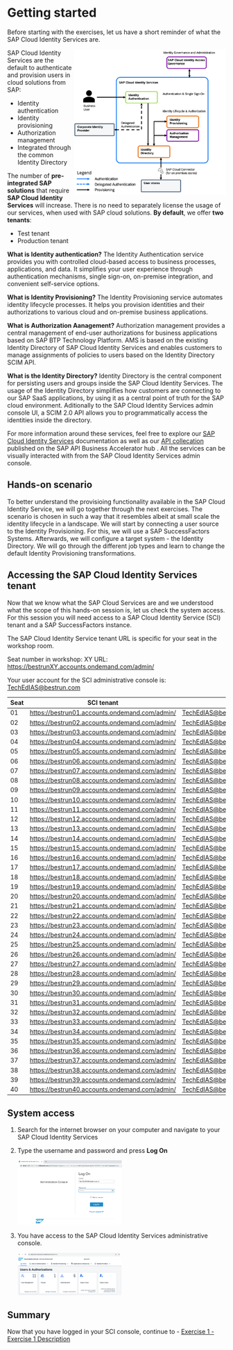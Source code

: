 # Getting started

Before starting with the exercises, let us have a short reminder of what the SAP Cloud Identity Services are. 


   
<img align="right" width="350" src="/exercises/ex0/images/SCI.png" />

SAP Cloud Identity Services are the default to authenticate and provision users in cloud solutions from SAP:
* Identity authentication 
* Identity provisioning 
* Authorization management
* Integrated through the common Identity Directory

The number of **pre-integrated SAP solutions** that require **SAP Cloud Identity Services** will increase.
There is no need to separately license the usage of our services, when used with SAP cloud solutions. 
**By default**, we offer **two tenants**: 
* Test tenant
* Production tenant

**What is Identity authentication?**
The Identity Authentication service provides you with controlled cloud-based access to business processes, applications, and data. It simplifies your user experience through authentication mechanisms, single sign-on, on-premise integration, and convenient self-service options.

**What is Identity Provisioning?**
The Identity Provisioning service automates identity lifecycle processes. It helps you provision identities and their authorizations to various cloud and on-premise business applications.

**What is Authorization Aanagement?** 
Authorization management provides a central management of end-user authorizations for business applications based on SAP BTP Technology Platform. AMS is based on the existing Identity Directory of SAP Cloud Identity Services and enables customers to manage assignments of policies to users based on the Identity Directory SCIM API.

**What is the Identity Directory?**
Identity Directory is the central component for persisting users and groups inside the SAP Cloud Identity Services.
The usage of the Identity Directory simplifies how customers are connecting to our SAP SaaS applications, by using it as a central point of truth for the SAP cloud environment. 
Aditionally to the SAP Cloud Identity Services admin console UI, a SCIM 2.0 API allows you to programmatically access the identities inside the directory.

For more information around these services, feel free to explore our [SAP Cloud Identity Services](www.help.sap.com/sci) documentation as well as our [API collecation](https://api.sap.com/package/SCPIdentityServices/rest) published on the SAP API Business Accelerator hub . All the services can be visually interacted with from the SAP Cloud Identity Services admin console.   

## Hands-on scenario
To better understand the provisioing functionality available in the SAP Cloud Identity Service, we will go together through the next exercises. The scenario is chosen in such a way that it resembles albeit at small scale the identity lifecycle in a landscape. We will start by connecting a user source to the Identity Provisioning. For this, we will use a SAP SuccessFactors Systems. Afterwards, we will configure a target system - the Identity Directory. We will go through the different job types and learn to change the default Identity Provisioning transformations. 

## Accessing the SAP Cloud Identity Services tenant

Now that we know what the SAP Cloud Services are and we understood what the scope of this hands-on session is, let us check the system access. For this session you will need access to a SAP Cloud Identity Service (SCI) tenant and a SAP SuccessFactors instance. 

The SAP Cloud Identity Service tenant URL is specific for your seat in the workshop room.  

Seat number in workshop: XY 
URL: https://bestrunXY.accounts.ondemand.com/admin/ 

Your user account for the SCI administrative console is:  TechEdIAS@bestrun.com

| Seat         | SCI tenant | User |
|--------------|:-----:|-----------:|
| 01|  https://bestrun01.accounts.ondemand.com/admin/   |        TechEdIAS@bestrun.com |
| 02|  https://bestrun02.accounts.ondemand.com/admin/   |        TechEdIAS@bestrun.com |
| 03|  https://bestrun03.accounts.ondemand.com/admin/   |        TechEdIAS@bestrun.com |
| 04|  https://bestrun04.accounts.ondemand.com/admin/   |        TechEdIAS@bestrun.com |
| 05|  https://bestrun05.accounts.ondemand.com/admin/   |        TechEdIAS@bestrun.com |
| 06|  https://bestrun06.accounts.ondemand.com/admin/   |        TechEdIAS@bestrun.com |
| 07|  https://bestrun07.accounts.ondemand.com/admin/   |        TechEdIAS@bestrun.com |
| 08|  https://bestrun08.accounts.ondemand.com/admin/   |        TechEdIAS@bestrun.com |
| 09|  https://bestrun09.accounts.ondemand.com/admin/   |        TechEdIAS@bestrun.com |
| 10|  https://bestrun10.accounts.ondemand.com/admin/   |        TechEdIAS@bestrun.com |
| 11|  https://bestrun11.accounts.ondemand.com/admin/   |        TechEdIAS@bestrun.com |
| 12|  https://bestrun12.accounts.ondemand.com/admin/   |        TechEdIAS@bestrun.com |
| 13|  https://bestrun13.accounts.ondemand.com/admin/   |        TechEdIAS@bestrun.com |
| 14|  https://bestrun14.accounts.ondemand.com/admin/   |        TechEdIAS@bestrun.com |
| 15|  https://bestrun15.accounts.ondemand.com/admin/   |        TechEdIAS@bestrun.com |
| 16|  https://bestrun16.accounts.ondemand.com/admin/   |        TechEdIAS@bestrun.com |
| 17|  https://bestrun17.accounts.ondemand.com/admin/   |        TechEdIAS@bestrun.com |
| 18|  https://bestrun18.accounts.ondemand.com/admin/   |        TechEdIAS@bestrun.com |
| 19|  https://bestrun19.accounts.ondemand.com/admin/   |        TechEdIAS@bestrun.com |
| 20|  https://bestrun20.accounts.ondemand.com/admin/   |        TechEdIAS@bestrun.com |
| 21|  https://bestrun21.accounts.ondemand.com/admin/   |        TechEdIAS@bestrun.com |
| 22|  https://bestrun22.accounts.ondemand.com/admin/   |        TechEdIAS@bestrun.com |
| 23|  https://bestrun23.accounts.ondemand.com/admin/   |        TechEdIAS@bestrun.com |
| 24|  https://bestrun24.accounts.ondemand.com/admin/   |        TechEdIAS@bestrun.com |
| 25|  https://bestrun25.accounts.ondemand.com/admin/   |        TechEdIAS@bestrun.com |
| 26|  https://bestrun26.accounts.ondemand.com/admin/   |        TechEdIAS@bestrun.com |
| 27|  https://bestrun27.accounts.ondemand.com/admin/   |        TechEdIAS@bestrun.com |
| 28|  https://bestrun28.accounts.ondemand.com/admin/   |        TechEdIAS@bestrun.com |
| 29|  https://bestrun29.accounts.ondemand.com/admin/   |        TechEdIAS@bestrun.com |
| 30|  https://bestrun30.accounts.ondemand.com/admin/   |        TechEdIAS@bestrun.com |
| 31|  https://bestrun31.accounts.ondemand.com/admin/   |        TechEdIAS@bestrun.com |
| 32|  https://bestrun32.accounts.ondemand.com/admin/   |        TechEdIAS@bestrun.com |
| 33|  https://bestrun33.accounts.ondemand.com/admin/   |        TechEdIAS@bestrun.com |
| 34|  https://bestrun34.accounts.ondemand.com/admin/   |        TechEdIAS@bestrun.com |
| 35|  https://bestrun35.accounts.ondemand.com/admin/   |        TechEdIAS@bestrun.com |
| 36|  https://bestrun36.accounts.ondemand.com/admin/   |        TechEdIAS@bestrun.com |
| 37|  https://bestrun37.accounts.ondemand.com/admin/   |        TechEdIAS@bestrun.com |
| 38|  https://bestrun38.accounts.ondemand.com/admin/   |        TechEdIAS@bestrun.com |
| 39|  https://bestrun39.accounts.ondemand.com/admin/   |        TechEdIAS@bestrun.com |
| 40|  https://bestrun40.accounts.ondemand.com/admin/   |        TechEdIAS@bestrun.com |

## System access
1. Search for the internet browser on your computer and navigate to your SAP Cloud Identity Services
   

   
2. Type the username and password and press **Log On**

   <img src="/exercises/ex0/images/IAS1.png" width=50% height=50%>

3. You have access to the SAP Cloud Identity Services administrative console.
   
   <img src="/exercises/ex0/images/IAS.png" width=50% height=50%>


## Summary

Now that you have logged in your SCI console, continue to - [Exercise 1 - Exercise 1 Description](../ex1/README.md)
